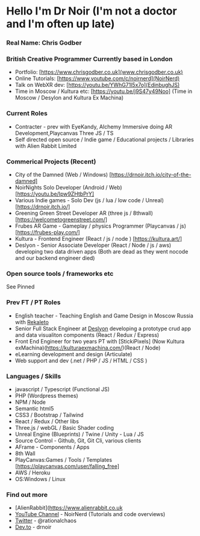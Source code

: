 #  Hello I'm Dr Noir (I'm not a doctor and I'm often up late)

### Real Name: Chris Godber
### British Creative Programmer Currently based in London
- Portfolio: [https://www.chrisgodber.co.uk](www.chrisgodber.co.uk)
- Online Tutorials: [https://www.youtube.com/c/noirnerd](NoirNerd)
- Talk on WebXR dev: [https://youtu.be/YWhG71l5x7o](EdinbughJS)
- Time in Moscow / Kultura etc: [https://youtu.be/j9S47y49Noo] (Time in Moscow / Desylon and Kultura Ex Machina)

### Current Roles 
* Contracter - prev with EyeKandy, Alchemy Immersive doing AR Development,Playcanvas Three JS / TS 
* Self directed open source / Indie game / Educational projects / Libraries with Alien Rabbit Limited

### Commerical Projects (Recent)
* City of the Damned (Web / Windows) [https://drnoir.itch.io/city-of-the-damned]
* NoirNights Solo Developer (Android / Web) [https://youtu.be/Ipw9ZHtbPrY]
* Various Indie games - Solo Dev (js / lua / low code / Unreal) [https://drnoir.itch.io/]
* Greening Green Street Developer AR (three js / 8thwall) [https://welcometogreenstreet.com/]
* Frubes AR Game - Gameplay / physics Programmer (Playcanvas / js) [https://frubes-play.com/]
* Kultura - Frontend Engineer (React / js / node ) [https://kultura.art/]
* Deslyon - Senior Associate Developer (React / Node / js / aws) developing two data driven apps (Both are dead as they went nocode and our backend engineer died) 

### Open source tools / frameworks etc
See Pinned

### Prev FT / PT Roles
* English teacher - Teaching English and Game Design in Moscow Russia with [Rekaleto](http://rekaleto.ru/o-kompanii/)
* Senior Full Stack Engineer at [Deslyon](https://deslyon.com/) developing a prototype crud app and data visualiton components (React / Redux / Express)
* Front End Engineer for two years PT with [StickiPixels] (Now Kultura exMachina)(https://kulturaexmachina.com/)(React / Node)
* eLearning development and design (Articulate)
* Web support and dev (.net / PHP / JS / HTML / CSS )

### Languages / Skills
* javascript / Typescript (Functional JS)
* PHP (Wordpress themes)
* NPM / Node
* Semantic html5
* CSS3  / Bootstrap / Tailwind
* React / Redux / Other libs 
* Three.js / webGL / Basic Shader coding 
* Unreal Engine (Blueprints) / Twine / Unity - Lua / JS
* Source Control - Github, Git, Git Cli, various clients
* AFrame - Components / Apps
* 8th Wall
* PlayCanvas:Games / Tools / Templates [https://playcanvas.com/user/falling_free]
* AWS / Heroku 
* OS:Windows / Linux 

### Find out more
* [AlienRabbit](https://www.alienrabbit.co.uk
* [YouTube Channel](https://www.youtube.com/channel/UCdwx6HHyPoDTtL9iq1-sI3A) - NoirNerd (Tutorials and code overviews)
* [Twitter](https://twitter.com/Rationalchaos)  - @rationalchaos
* [Dev.to](https://dev.to/drnoir) - drnoir
